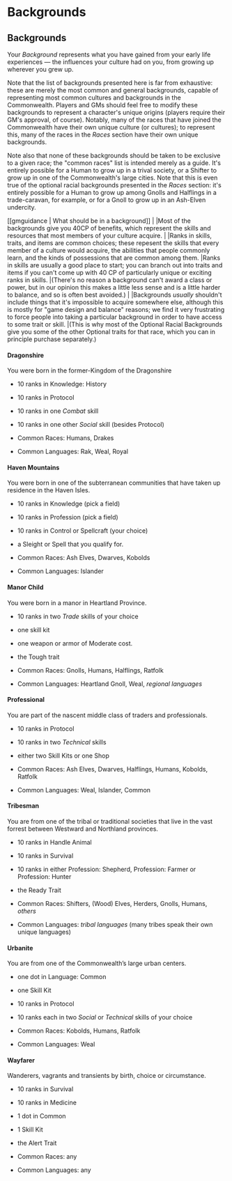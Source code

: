 # Backgrounds

## Backgrounds

Your *Background* represents what you have gained from your early life experiences — the influences your culture had on you, from growing up wherever you grew up.

Note that the list of backgrounds presented here is far from exhaustive: these are merely the most common and general backgrounds, capable of representing most common cultures and backgrounds in the Commonwealth.
Players and GMs should feel free to modify these backgrounds to represent a character's unique origins (players require their GM's approval, of course).
Notably, many of the races that have joined the Commonwealth have their own unique culture (or cultures); to represent this, many of the races in the *Races* section have their own unique backgrounds.

Note also that none of these backgrounds should be taken to be exclusive to a given race; the "common races" list is intended merely as a guide.
It's entirely possible for a Human to grow up in a trival society, or a Shifter to grow up in one of the Commonwealth's large cities.
Note that this is even true of the optional racial backgrounds presented in the *Races* section: it's entirely possible for a Human to grow up among Gnolls and Halflings in a trade-caravan, for example, or for a Gnoll to grow up in an Ash-Elven undercity.

[[gmguidance | What should be in a background]]
|
|Most of the backgrounds give you 40CP of benefits, which represent the skills and resources that most members of your culture acquire.
|
|Ranks in skills, traits, and items are common choices; these repesent the skills that every member of a culture would acquire, the abilities that people commonly learn, and the kinds of possessions that are common among them.
|Ranks in skills are usually a good place to start; you can branch out into traits and items if you can't come up with 40 CP of particularly unique or exciting ranks in skills.
|(There's no reason a background can't award a class or power, but in our opinion this makes a little less sense and is a little harder to balance, and so is often best avoided.)
|
|Backgrounds *usually* shouldn't include things that it's impossible to acquire somewhere else, although this is mostly for "game design and balance" reasons; we find it very frustrating to force people into taking a particular background in order to have access to some trait or skill.
|(This is why most of the Optional Racial Backgrounds give you some of the other Optional traits for that race, which you can in principle purchase separately.)

#### Dragonshire

You were born in the former-Kingdom of the Dragonshire

- 10 ranks in Knowledge: History
- 10 ranks in Protocol
- 10 ranks in one *Combat* skill
- 10 ranks in one other *Social* skill (besides Protocol)

- Common Races: Humans, Drakes
- Common Languages: Rak, Weal, Royal

#### Haven Mountains

You were born in one of the subterranean communities that have taken up residence in the Haven Isles.

- 10 ranks in Knowledge (pick a field)
- 10 ranks in Profession (pick a field)
- 10 ranks in Control or Spellcraft (your choice)
- a Sleight or Spell that you qualify for.

- Common Races: Ash Elves, Dwarves, Kobolds
- Common Languages: Islander

#### Manor Child

You were born in a manor in Heartland Province.

- 10 ranks in two *Trade* skills of your choice
- one skill kit
- one weapon or armor of Moderate cost.
- the Tough trait

- Common Races: Gnolls, Humans, Halflings, Ratfolk
- Common Languages: Heartland Gnoll, Weal, *regional languages*

#### Professional

You are part of the nascent middle class of traders and professionals.

- 10 ranks in Protocol
- 10 ranks in two *Technical* skills
- either two Skill Kits or one Shop

- Common Races: Ash Elves, Dwarves, Halflings, Humans, Kobolds, Ratfolk
- Common Languages: Weal, Islander, Common

#### Tribesman

You are from one of the tribal or traditional societies that live in the vast forrest between Westward and Northland provinces.

- 10 ranks in Handle Animal
- 10 ranks in Survival
- 10 ranks in either Profession: Shepherd, Profession: Farmer or Profession: Hunter
- the Ready Trait

- Common Races: Shifters, (Wood) Elves, Herders, Gnolls, Humans, *others*
- Common Languages: *tribal languages* (many tribes speak their own unique languages)

#### Urbanite

You are from one of the Commonwealth’s large urban centers.

- one dot in Language: Common
- one Skill Kit
- 10 ranks in Protocol
- 10 ranks each in two *Social* or *Technical* skills of your choice

- Common Races: Kobolds, Humans, Ratfolk
- Common Languages: Weal

#### Wayfarer

Wanderers, vagrants and transients by birth, choice or circumstance.

- 10 ranks in Survival
- 10 ranks in Medicine
- 1 dot in Common
- 1 Skill Kit
- the Alert Trait

- Common Races: any
- Common Languages: any
